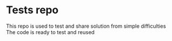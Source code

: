 # Tests repo

This repo is used to test and share solution from simple difficulties  
The code is ready to test and reused
